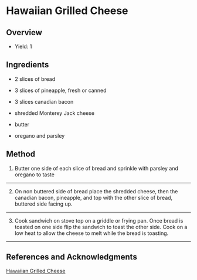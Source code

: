 # Hawaiian Grilled Cheese

## Overview

- Yield: 1

## Ingredients

- 2 slices of bread

- 3 slices of pineapple, fresh or canned

- 3 slices canadian bacon

- shredded Monterey Jack cheese

- butter

- oregano and parsley

## Method

1. Butter one side of each slice of bread and sprinkle with parsley and oregano to taste
---

2. On non buttered side of bread place the shredded cheese, then the canadian bacon, pineapple, and top with the other slice of bread, buttered side facing up.
---

3. Cook sandwich on stove top on a griddle or frying pan. Once bread is toasted on one side flip the sandwich to toast the other side. Cook on a low heat to allow the cheese to melt while the bread is toasting.
---

## References and Acknowledgments

[Hawaiian Grilled Cheese](https://houseofyumm.com/hawaiian-grilled-cheese/)
